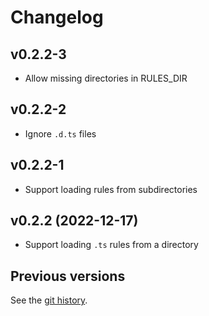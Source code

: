 # Changelog

## v0.2.2-3

- Allow missing directories in RULES_DIR

## v0.2.2-2

- Ignore `.d.ts` files

## v0.2.2-1

- Support loading rules from subdirectories

## v0.2.2 (2022-12-17)

- Support loading `.ts` rules from a directory

## Previous versions

See the [git history](https://github.com/not-an-aardvark/eslint-plugin-rulesdir).

